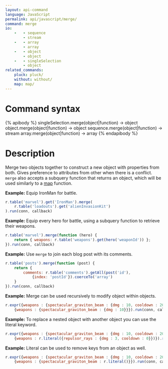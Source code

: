 ```yaml
---
layout: api-command
language: JavaScript
permalink: api/javascript/merge/
command: merge
io:
    -   - sequence
        - stream
    -   - array
        - array
    -   - object
        - object
    -   - singleSelection
        - object
related_commands:
    pluck: pluck/
    without: without/
    map: map/
---
```


# Command syntax #

{% apibody %}
singleSelection.merge(object|function) &rarr; object
object.merge(object|function) &rarr; object
sequence.merge(object|function) &rarr; stream
array.merge(object|function) &rarr; array
{% endapibody %}

# Description #

Merge two objects together to construct a new object with properties from both. Gives preference to attributes from other when there is a conflict. `merge` also accepts a subquery function that returns an object, which will be used similarly to a [map](/api/javascript/map/) function.

__Example:__ Equip IronMan for battle.

```js
r.table('marvel').get('IronMan').merge(
    r.table('loadouts').get('alienInvasionKit')
).run(conn, callback)
```

__Example:__ Equip every hero for battle, using a subquery function to retrieve their weapons.

```js
r.table('marvel').merge(function (hero) {
    return { weapons: r.table('weapons').get(hero('weaponId')) };
}).run(conn, callback)
```

__Example:__ Use `merge` to join each blog post with its comments.

```js
r.table('posts').merge(function (post) {
    return {
        comments: r.table('comments').getAll(post('id'),
            {index: 'postId'}).coerceTo('array')
    }
}).run(conn, callback)
```    

__Example:__ Merge can be used recursively to modify object within objects.

```js
r.expr({weapons : {spectacular_graviton_beam : {dmg : 10, cooldown : 20}}}).merge(
    {weapons : {spectacular_graviton_beam : {dmg : 10}}}).run(conn, callback)
```


__Example:__ To replace a nested object with another object you can use the literal keyword.

```js
r.expr({weapons : {spectacular_graviton_beam : {dmg : 10, cooldown : 20}}}).merge(
    {weapons : r.literal({repulsor_rays : {dmg : 3, cooldown : 0}})}).run(conn, callback)
```


__Example:__ Literal can be used to remove keys from an object as well.

```js
r.expr({weapons : {spectacular_graviton_beam : {dmg : 10, cooldown : 20}}}).merge(
    {weapons : {spectacular_graviton_beam : r.literal()}}).run(conn, callback)
```

